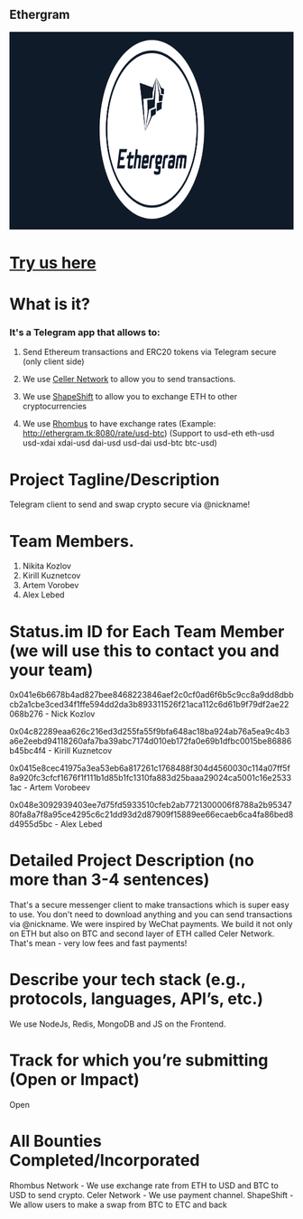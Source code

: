 ## Ethergram

<img src="https://raw.githubusercontent.com/button-tech/hackathon-eth-denver/master/general/ethergram-wide.png" alt="" data-canonical-src="https://raw.githubusercontent.com/button-tech/hackathon-eth-denver/master/general/ethergram-wide.png" height="350" />

# [Try us here](https://t.me/ethergram_bot)

# What is it?

### It's a Telegram app that allows to:
1.  Send Ethereum transactions and ERC20 tokens via Telegram secure (only client side)

2. We use [Celler Network](https://medium.com/celer-network/celer-network-lets-buidl-scalable-dapps-at-ethdenver-8c3d54e8926f) to allow you to send transactions.

3. We use [ShapeShift](https://shapeshift.io/#/coins) to allow you to exchange ETH to other cryptocurrencies

4. We use [Rhombus](https://kauri.io/article/74ed99544dc34542afccb51ac7532d3f/v3/rhombus-sponsor-bounty-at-ethdenver-2019!) to have exchange rates (Example: http://ethergram.tk:8080/rate/usd-btc) (Support to usd-eth eth-usd usd-xdai xdai-usd dai-usd usd-dai usd-btc btc-usd)



# Project Tagline/Description 
Telegram client to send and swap crypto secure via @nickname! 

# Team Members. 

1. Nikita Kozlov
2. Kirill Kuznetcov
3. Artem Vorobev
4. Alex Lebed

# Status.im ID for Each Team Member (we will use this to contact you and your team)

0x041e6b6678b4ad827bee8468223846aef2c0cf0ad6f6b5c9cc8a9dd8dbbcb2a1cbe3ced34f1ffe594dd2da3b893311526f21aca112c6d61b9f79df2ae22068b276 - Nick Kozlov

0x04c82289eaa626c216ed3d255fa55f9bfa648ac18ba924ab76a5ea9c4b3a6e2eebd94118260afa7ba39abc7174d010eb172fa0e69b1dfbc0015be86886b45bc4f4 - Kirill Kuznetcov 

0x0415e8cec41975a3ea53eb6a817261c1768488f304d4560030c114a07ff5f8a920fc3cfcf1676f1f111b1d85b1fc1310fa883d25baaa29024ca5001c16e25331ac - Artem Vorobeev

0x048e3092939403ee7d75fd5933510cfeb2ab7721300006f8788a2b9534780fa8a7f8a95ce4295c6c21dd93d2d87909f15889ee66ecaeb6ca4fa86bed8d4955d5bc - Alex Lebed

# Detailed Project Description (no more than 3-4 sentences)
That's a secure messenger client to make transactions which is super easy to use. You don't need to download anything and you can send transactions via @nickname. We were inspired by WeChat payments. We build it not only on ETH but also on BTC and second layer of ETH called Celer Network. That's mean - very low fees and fast payments!

# Describe your tech stack (e.g., protocols, languages, API’s, etc.)
We use NodeJs, Redis, MongoDB and JS on the Frontend.

# Track for which you’re submitting (Open or Impact)
Open

# All Bounties Completed/Incorporated
Rhombus Network - We use exchange rate from ETH to USD and BTC to USD to send crypto.
Celer Network - We use payment channel.
ShapeShift - We allow users to make a swap from BTC to ETC and back
